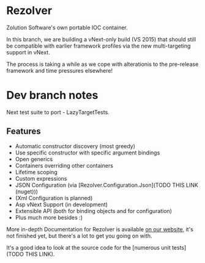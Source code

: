 Rezolver
========

Zolution Software's own portable IOC container.

In this branch, we are building a vNext-only build (VS 2015) that should still be compatible with earlier
framework profiles via the new multi-targeting support in vNext.

The process is taking a while as we cope with alterationis to the pre-release framework and time pressures elsewhere!

Dev branch notes
================

Next test suite to port - LazyTargetTests.

Features
--------

- Automatic constructor discovery (most greedy)
- Use specific constructor with specific argument bindings
- Open generics
- Containers overriding other containers
- Lifetime scoping
- Custom expressions
- JSON Configuration (via [Rezolver.Configuration.Json](TODO THIS LINK (nuget)))
- (Xml Configuration is planned)
- Asp vNext Support (in development)
- Extensible API (both for binding objects and for configuration)
- Plus much more besides :)

More in-depth Documentation for Rezolver is available [on our website](http://www.zolution.co.uk/Rezolver),
it's not finished yet, but there's a lot to get you going on with.

It's a good idea to look at the source code for the [numerous unit tests](TODO THIS LINK).